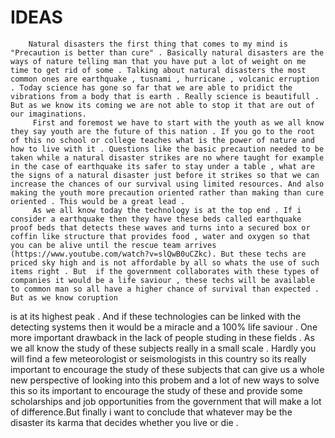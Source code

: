 # IDEAS

        Natural disasters the first thing that comes to my mind is "Precaution is better than cure" . Basically natural disasters are the ways of nature telling man that you have put a lot of weight on me time to get rid of some . Talking about natural disasters the most common ones are earthquake , tusnami , hurricane , volcanic erruption . Today science has gone so far that we are able to pridict the vibrations from a body that is earth . Really science is beautifull . But as we know its coming we are not able to stop it that are out of our imaginations.
         First and foremost we have to start with the youth as we all know they say youth are the future of this nation . If you go to the root of this no school or college teaches what is the power of nature and how to live with it . Questions like the basic precaution needed to be taken while a natural disaster strikes are no where taught for example in the case of earthquake its safer to stay under a table , what are the signs of a natural disaster just before it strikes so that we can increase the chances of our survival using limited resources. And also making the youth more precaution oriented rather than making than cure oriented . This would be a great lead .
         As we all know today the technology is at the top end . If i consider a earthquake then they have these beds called earthquake proof beds that detects these waves and turns into a secured box or coffin like structure that provides food , water and oxygen so that you can be alive until the rescue team arrives (https://www.youtube.com/watch?v=slQwB0uCZkc). But these techs are priced sky high and is not affordable by all so whats the use of such items right . But  if the government collaborates with these types of companies it would be a life saviour , these techs will be available to common man so all have a higher chance of survival than expected . But as we know coruption
is at its highest peak . And if these technologies can be linked with the detecting systems then it would be a miracle and a 100% life saviour .
         One more important drawback in the lack of people studing in these fields . As we all know the study of these subjects really in a small scale . Hardly you will find a few meteorologist or seismologists in this country so its really important to encourage the study of these subjects that can give us a whole new perspective of looking into this probem and a lot of new ways to solve this so its important to encourage the study of these and provide some scholarships and job opportunities from the government that will make a lot of difference.But finally i want to conclude that whatever may be the disaster its karma that decides whether you live or die .
